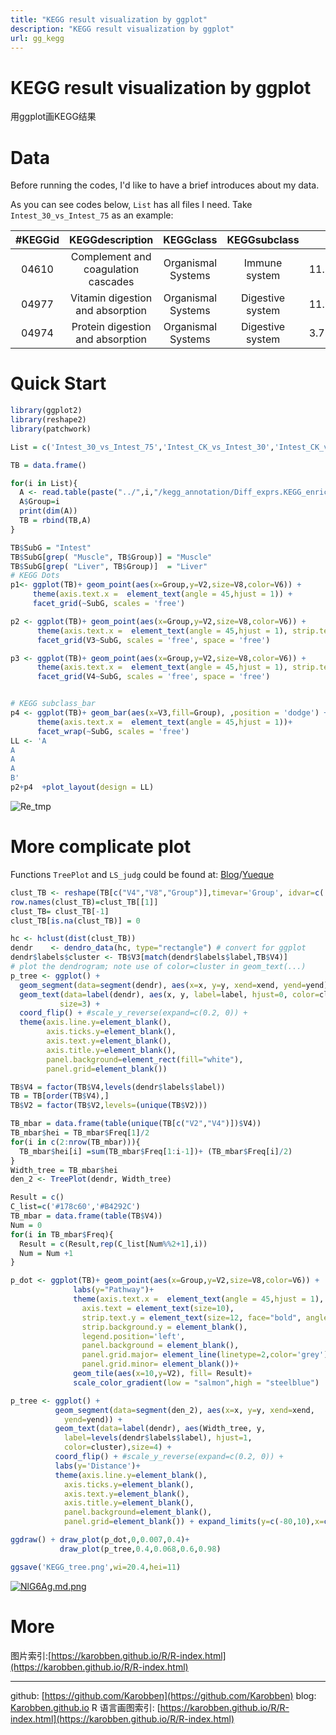 ```yaml
---
title: "KEGG result visualization by ggplot"
description: "KEGG result visualization by ggplot"
url: gg_kegg
---
```


# KEGG result visualization by ggplot
用ggplot画KEGG结果


# Data

Before running the codes, I'd like to have a brief introduces about my data.

As you can see codes below, `List` has all files I need.
Take `Intest_30_vs_Intest_75` as an example:

|#KEGGid|KEGGdescription|KEGGclass|KEGGsubclass|Oddsratio|p-value|q-value|Gene_numbers|
|:---:|:---:|:---:|:---:|:---:|:---:|:---:|:---:|
|04610|Complement and coagulation cascades|Organismal Systems|Immune system|11.7158541941|6.30141083687e-10|1.18731846295e-07|14|
|04977|Vitamin digestion and absorption|Organismal Systems|Digestive system|11.1739766082|0.000269773611998|0.0254155139724|5|
|04974|Protein digestion and absorption|Organismal Systems|Digestive system|3.73319892473|0.000445170135803|0.0279598085294|11|


# Quick Start

```r
library(ggplot2)
library(reshape2)
library(patchwork)

List = c('Intest_30_vs_Intest_75','Intest_CK_vs_Intest_30','Intest_CK_vs_Intest_75','Liver_30_vs_Liver_75','Liver_CK_vs_Liver_30','Liver_CK_vs_Liver_75','Muscle_30_vs_Muscle_75','Muscle_CK_vs_Muscle_30','Muscle_CK_vs_Muscle_75')

TB = data.frame()

for(i in List){
  A <- read.table(paste("../",i,"/kegg_annotation/Diff_exprs.KEGG_enrich.lst.network", sep = ""), sep = '\t')
  A$Group=i
  print(dim(A))
  TB = rbind(TB,A)
}

TB$SubG = "Intest"
TB$SubG[grep( "Muscle", TB$Group)] = "Muscle"
TB$SubG[grep( "Liver", TB$Group)]  = "Liver"
# KEGG Dots
p1<- ggplot(TB)+ geom_point(aes(x=Group,y=V2,size=V8,color=V6)) +
     theme(axis.text.x =  element_text(angle = 45,hjust = 1)) +
     facet_grid(~SubG, scales = 'free')

p2 <- ggplot(TB)+ geom_point(aes(x=Group,y=V2,size=V8,color=V6)) +
      theme(axis.text.x =  element_text(angle = 45,hjust = 1), strip.text.y = element_text(size=12, face="bold", angle = 0), strip.background.y = element_blank())  +
      facet_grid(V3~SubG, scales = 'free', space = 'free')

p3 <- ggplot(TB)+ geom_point(aes(x=Group,y=V2,size=V8,color=V6)) +
      theme(axis.text.x =  element_text(angle = 45,hjust = 1), strip.text.y = element_text(size=12, face="bold", angle = 0), strip.background.y = element_blank())  +
      facet_grid(V4~SubG, scales = 'free', space = 'free')


# KEGG subclass_bar
p4 <- ggplot(TB)+ geom_bar(aes(x=V3,fill=Group), ,position = 'dodge') +
      theme(axis.text.x =  element_text(angle = 45,hjust = 1))+
      facet_wrap(~SubG, scales = 'free')
LL <- 'A
A
A
A
B'
p2+p4  +plot_layout(design = LL)
```
![Re_tmp](https://i.loli.net/2020/06/20/C2H9jhuJfz4MX6V.jpg)

# More complicate plot
Functions `TreePlot` and `LS_judg` could be found at: [Blog](https://karobben.github.io/Blog/ggplot_hclust.html)/[Yueque](https://www.yuque.com/liuwenkan/blog/ggplot_hclust)
```r
clust_TB <- reshape(TB[c("V4","V8","Group")],timevar='Group', idvar=c('V4'),direction='wide')
row.names(clust_TB)=clust_TB[[1]]
clust_TB= clust_TB[-1]
clust_TB[is.na(clust_TB)] = 0

hc <- hclust(dist(clust_TB))
dendr    <- dendro_data(hc, type="rectangle") # convert for ggplot
dendr$labels$cluster <- TB$V3[match(dendr$labels$label,TB$V4)]
# plot the dendrogram; note use of color=cluster in geom_text(...)
p_tree <- ggplot() +
  geom_segment(data=segment(dendr), aes(x=x, y=y, xend=xend, yend=yend)) +
  geom_text(data=label(dendr), aes(x, y, label=label, hjust=0, color=cluster),
           size=3) +
  coord_flip() + #scale_y_reverse(expand=c(0.2, 0)) +
  theme(axis.line.y=element_blank(),
        axis.ticks.y=element_blank(),
        axis.text.y=element_blank(),
        axis.title.y=element_blank(),
        panel.background=element_rect(fill="white"),
        panel.grid=element_blank())

TB$V4 = factor(TB$V4,levels(dendr$labels$label))
TB = TB[order(TB$V4),]
TB$V2 = factor(TB$V2,levels=(unique(TB$V2)))

TB_mbar = data.frame(table(unique(TB[c("V2","V4")])$V4))
TB_mbar$hei = TB_mbar$Freq[1]/2
for(i in c(2:nrow(TB_mbar))){
  TB_mbar$hei[i] =sum(TB_mbar$Freq[1:i-1])+ (TB_mbar$Freq[i]/2)
}
Width_tree = TB_mbar$hei
den_2 <- TreePlot(dendr, Width_tree)

Result = c()
C_list=c('#178c60','#B4292C')
TB_mbar = data.frame(table(TB$V4))
Num = 0
for(i in TB_mbar$Freq){
  Result = c(Result,rep(C_list[Num%%2+1],i))
  Num = Num +1
}

p_dot <- ggplot(TB)+ geom_point(aes(x=Group,y=V2,size=V8,color=V6)) +
              labs(y="Pathway")+
              theme(axis.text.x =  element_text(angle = 45,hjust = 1),
                axis.text = element_text(size=10),
                strip.text.y = element_text(size=12, face="bold", angle = 0),
                strip.background.y = element_blank(),
                legend.position='left',
                panel.background = element_blank(),
                panel.grid.major= element_line(linetype=2,color='grey'),   
                panel.grid.minor= element_blank())+   
              geom_tile(aes(x=10,y=V2), fill= Result)+
              scale_color_gradient(low = "salmon",high = "steelblue")

p_tree <- ggplot() +
          geom_segment(data=segment(den_2), aes(x=x, y=y, xend=xend,
            yend=yend)) +
          geom_text(data=label(dendr), aes(Width_tree, y,
            label=levels(dendr$labels$label), hjust=1,
            color=cluster),size=4) +
          coord_flip() + #scale_y_reverse(expand=c(0.2, 0)) +
          labs(y='Distance')+
          theme(axis.line.y=element_blank(),
            axis.ticks.y=element_blank(),
            axis.text.y=element_blank(),
            axis.title.y=element_blank(),
            panel.background=element_blank(),
            panel.grid=element_blank()) + expand_limits(y=c(-80,10),x=c(0,68))

ggdraw() + draw_plot(p_dot,0,0.007,0.4)+  
           draw_plot(p_tree,0.4,0.068,0.6,0.98)

ggsave('KEGG_tree.png',wi=20.4,hei=11)
```
[![NlG6Ag.md.png](https://s1.ax1x.com/2020/06/20/NlG6Ag.md.png)](https://imgchr.com/i/NlG6Ag)
# More
图片索引:[https://karobben.github.io/R/R-index.html](https://karobben.github.io/R/R-index.html)


---
github: [https://github.com/Karobben](https://github.com/Karobben)
blog: [Karobben.github.io](http://Karobben.github.io)
R 语言画图索引: [https://karobben.github.io/R/R-index.html](https://karobben.github.io/R/R-index.html)
